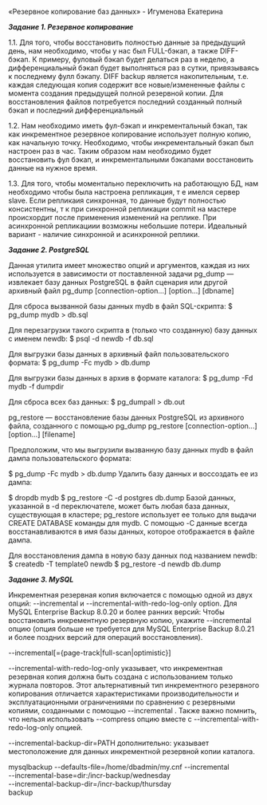 «Резервное копирование баз данных» - Игуменова Екатерина

***Задание 1. Резервное копирование***

1.1. Для того, чтобы восстановить полностью данные за предыдущий день, нам необходимо, чтобы у нас был FULL-бэкап, а также DIFF-бэкап. К примеру, фуловый бэкап будет делаться раз в неделю, а дифференциальный бэкап будет выполняться раз в сутки, привязываясь к последнему фулл бэкапу. DIFF backup является накопительным, т.е. каждая следующая копия содержит все новые/измененные файлы с момента создания предыдущей
полной резервной копии. Для восстановления файлов потребуется последний созданный полный бэкап и последний дифференциальный

1.2. Нам необходимо иметь фул-бэкап и инкрементальный бэкап, так как инкрементное резервное копирование использует полную копию, как начальную точку. Необходимо, чтобы инкрементальный бэкап был настроен  раз в час. Таким образом нам необходимо будет восстановить фул бэкап, и инкрементальными бэкапами восстановить данные на нужное время.

1.3. Для того, чтобы моментально переключить на работающую БД, нам необходимо чтобы была настроена репликация, т е имелся сервер slave. Если репликаия синхронная, то данные будут полностью консистентны, т к при синхронной репликации commit на мастере происхордит после применения изменений на реплике. При асинхронной репликациии возможны небольшие потери. Идеальный вариант - наличие синхронной и асинхронной реплики. 

***Задание 2. PostgreSQL***

Данная утилита имеет множество опций и аргументов, каждая из них используется в зависимости от поставленной задачи
pg_dump — извлекает базу данных PostgreSQL в файл сценария или другой архивный файл
pg_dump [connection-option...] [option...] [dbname]

Для сброса вызванной базы данных mydb в файл SQL-скрипта:
$ pg_dump mydb > db.sql

Для перезагрузки такого скрипта в (только что созданную) базу данных с именем newdb:
$ psql -d newdb -f db.sql

Для выгрузки базы данных в архивный файл пользовательского формата:
$ pg_dump -Fc mydb > db.dump

Для выгрузки базы данных в архив в формате каталога:
$ pg_dump -Fd mydb -f dumpdir

Для сброса всех баз данных:
$ pg_dumpall > db.out

pg_restore — восстановление базы данных PostgreSQL из архивного файла, созданного с помощью pg_dump
pg_restore [connection-option...] [option...] [filename]

Предположим, что мы выгрузили вызванную базу данных mydb в файл дампа пользовательского формата:

$ pg_dump -Fc mydb > db.dump
Удалить базу данных и воссоздать ее из дампа:

$ dropdb mydb
$ pg_restore -C -d postgres db.dump
Базой данных, указанной в -d переключателе, может быть любая база данных, существующая в кластере; pg_restore использует ее только для выдачи CREATE DATABASE команды для mydb. С помощью -C данные всегда восстанавливаются в имя базы данных, которое отображается в файле дампа.

Для восстановления дампа в новую базу данных под названием newdb:
$ createdb -T template0 newdb
$ pg_restore -d newdb db.dump

***Задание 3. MySQL***

Инкрементная резервная копия включается с помощью одной из двух опций: --incremental и --incremental-with-redo-log-only option.
Для MySQL Enterprise Backup 8.0.20 и более ранних версий: Чтобы восстановить инкрементную резервную копию, укажите --incremental опцию (опция больше не требуется для MySQL Enterprise Backup 8.0.21 и более поздних версий для операций восстановления).

--incremental[={page-track|full-scan|optimistic}]

--incremental-with-redo-log-only указывает, что инкрементная резервная копия должна быть создана с использованием только журнала повторов. Этот альтернативный тип инкрементного резервного копирования отличается характеристиками производительности и эксплуатационными ограничениями по сравнению с резервными копиями, созданными с помощью --incremental . Также важно помнить, что нельзя  использовать --compress опцию вместе с --incremental-with-redo-log-only опцией.

--incremental-backup-dir=PATH дополнительно: указывает местоположение для данных инкрементной резервной копии каталога. 

mysqlbackup --defaults-file=/home/dbadmin/my.cnf --incremental \
 --incremental-base=dir:/incr-backup/wednesday \
 --incremental-backup-dir=/incr-backup/thursday \
 backup
